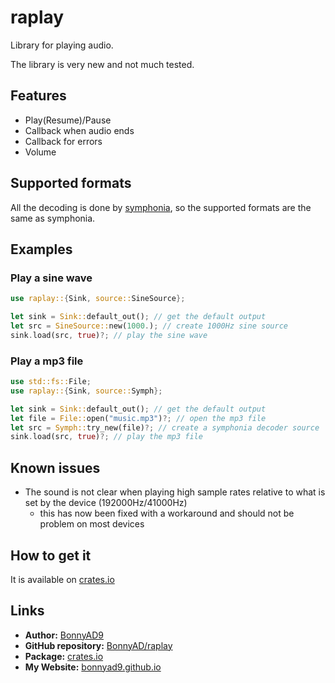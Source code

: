 # raplay
Library for playing audio.

The library is very new and not much tested.

## Features
- Play(Resume)/Pause
- Callback when audio ends
- Callback for errors
- Volume

## Supported formats
All the decoding is done by
[symphonia](https://github.com/pdeljanov/Symphonia/tree/master), so the
supported formats are the same as symphonia.

## Examples

### Play a sine wave
```rust
use raplay::{Sink, source::SineSource};

let sink = Sink::default_out(); // get the default output
let src = SineSource::new(1000.); // create 1000Hz sine source
sink.load(src, true)?; // play the sine wave
```

### Play a mp3 file
```rust
use std::fs::File;
use raplay::{Sink, source::Symph};

let sink = Sink::default_out(); // get the default output
let file = File::open("music.mp3")?; // open the mp3 file
let src = Symph::try_new(file)?; // create a symphonia decoder source
sink.load(src, true)?; // play the mp3 file
```

## Known issues
- The sound is not clear when playing high sample rates relative to what
is set by the device (192000Hz/41000Hz)
    - this has now been fixed with a workaround and should not be problem
      on most devices

## How to get it
It is available on [crates.io](https://crates.io/crates/raplay)

## Links
- **Author:** [BonnyAD9](https://github.com/BonnyAD9)
- **GitHub repository:** [BonnyAD/raplay](https://github.com/BonnyAD9/raplay)
- **Package:** [crates.io](https://crates.io/crates/raplay)
- **My Website:** [bonnyad9.github.io](https://bonnyad9.github.io/)
